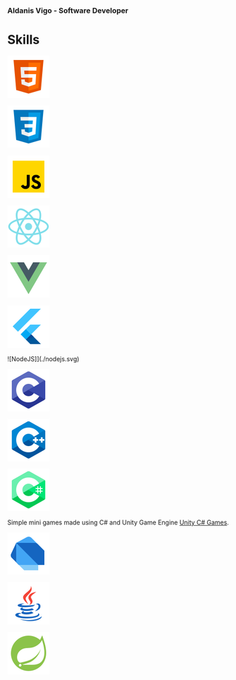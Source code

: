 ### Aldanis Vigo - Software Developer
# Skills

![HTML 5](./html5.svg)

![CSS 3](./css3.svg)

![Javascript](./js.svg)

![React](./react.svg)

![VueJS](./vue.svg)

![Flutter](./flutter.svg)

![NodeJS]](./nodejs.svg)

![C](./c.svg)

![C++](./cpp.svg)

![C#](./csharp.svg)

Simple mini games made using C# and Unity Game Engine [Unity C# Games](https://hookup.express/index.php/simple-unity-games/).



![Dart](./dart.svg)

![Java](./java.svg)

![Spring](./spring.svg)
